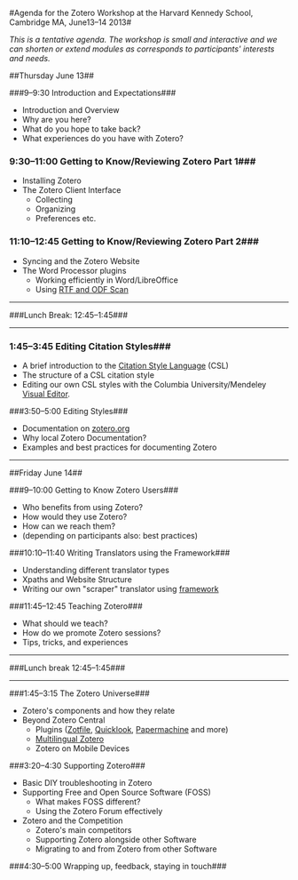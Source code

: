 
#Agenda for the Zotero Workshop at the Harvard Kennedy School, Cambridge MA, June13&ndash;14 2013#

*This is a tentative agenda. The workshop is small and interactive and we can shorten or extend modules as corresponds to participants' interests and needs.* 

##Thursday June 13##

###9&ndash;9:30 Introduction and Expectations###
* Introduction and Overview
* Why are you here?
* What do you hope to take back?
* What experiences do you have with Zotero?

### 9:30&ndash;11:00 Getting to Know/Reviewing Zotero Part 1###
* Installing Zotero
* The Zotero Client Interface
	+ Collecting
	+ Organizing
	+ Preferences etc.

### 11:10&ndash;12:45 Getting to Know/Reviewing Zotero Part 2###
* Syncing and the Zotero Website
* The Word Processor plugins
	+ Working efficiently in Word/LibreOffice
	+ Using [RTF and ODF Scan](http://zotero-odf-scan.github.io/zotero-odf-scan/)

*** 
###Lunch Break: 12:45&ndash;1:45###
***

### 1:45&ndash;3:45 Editing Citation Styles###
* A brief introduction to the [Citation Style Language](http://citationstyles.org/) (CSL)
* The structure of a CSL citation style
* Editing our own CSL styles with the Columbia University/Mendeley [Visual Editor](http://editor.citationstyles.org/about/).

###3:50&ndash;5:00 Editing Styles###
* Documentation on [zotero.org](http://http://www.zotero.org/support)
* Why local Zotero Documentation?
* Examples and best practices for documenting Zotero


***
##Friday June 14##

###9&ndash;10:00 Getting to Know Zotero Users###
* Who benefits from using Zotero?
* How would they use Zotero?
* How can we reach them?
* (depending on participants also: best practices)

###10:10&ndash;11:40 Writing Translators using the Framework###
* Understanding different translator types
* Xpaths and Website Structure
* Writing our own "scraper" translator using [framework](http://www.zotero.org/support/dev/translators/framework)

###11:45&ndash;12:45 Teaching Zotero###
* What should we teach?
* How do we promote Zotero sessions?
* Tips, tricks, and experiences


***
###Lunch break 12:45&ndash;1:45###
***

###1:45&ndash;3:15 The Zotero Universe###
* Zotero's components and how they relate
* Beyond Zotero Central
	+ Plugins ([Zotfile](http://www.columbia.edu/~jpl2136/zotfile.html), [Quicklook](https://addons.mozilla.org/en-US/firefox/addon/zoteroquicklook/), [Papermachine](http://chrisjr.github.com/papermachines/) and more)
	+ [Multilingual Zotero](http://citationstylist.org/)
	+ Zotero on Mobile Devices

###3:20&ndash;4:30 Supporting Zotero###
* Basic DIY troubleshooting in Zotero
* Supporting Free and Open Source Software (FOSS)
	+ What makes FOSS different?
	+ Using the Zotero Forum effectively
* Zotero and the Competition
	+ Zotero's main competitors
	+ Supporting Zotero alongside other Software
	+ Migrating to and from Zotero from other Software

###4:30&ndash;5:00 Wrapping up, feedback, staying in touch###
